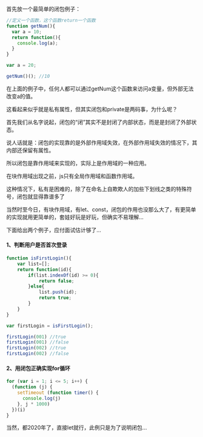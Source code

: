 首先放一个最简单的闭包例子：
```js
//定义一个函数，这个函数return一个函数
function getNum(){
  var a = 10;
  return function(){
    console.log(a);
  }
}

var a = 20;

getNum()(); //10
```
在上面的例子中，任何人都可以通过getNum这个函数来访问a变量，但外部无法改变a的值。

这看起来似乎就是私有属性，但其实闭包和private是两码事，为什么呢？

首先我们从名字说起，闭包的“闭”其实不是封闭了内部状态，而是是封闭了外部状态。

说人话就是：闭包的实现靠的是外部作用域失效，在外部作用域失效的情况下，其内部还保留有属性。

所以闭包是靠作用域来实现的，实际上是作用域的一种应用。

在块作用域出现之前，js只有全局作用域和函数作用域。

这种情况下，私有是困难的，除了在命名上自欺欺人的加些下划线之类的特殊符号，闭包就显得靠谱多了

当然时至今日，有块作用域，有let、const，闭包的作用也没那么大了，有更简单的实现就用更简单的，套娃好玩是好玩，但确实不易理解...

下面给出两个例子，应付面试估计够了...
#### 1、判断用户是否首次登录
```js
function isFirstLogin(){
    var list=[];
    return function(id){
        if(list.indexOf(id) >= 0){
            return false;
        }else{
            list.push(id);
            return true;
        }
    }
}

var firstLogin = isFirstLogin();

firstLogin(001) //true
firstLogin(001) //false
firstLogin(002) //true
firstLogin(002) //false
```
#### 2、用闭包正确实现for循环
```js
for (var i = 1; i <= 5; i++) {
  (function (j) {
    setTimeout (function timer() {
      console.log(j)
    }, j * 1000)
  })(i)
}
```
当然，都2020年了，直接let就行，此例只是为了说明闭包...
